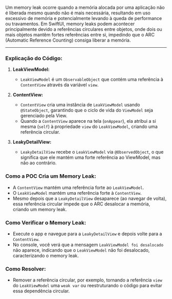 Um memory leak ocorre quando a memória alocada por uma aplicação não é liberada mesmo quando não é mais necessária, 
resultando em uso excessivo de memória e potencialmente levando à queda de performance ou travamentos. 
Em SwiftUI, memory leaks podem acontecer principalmente devido a referências circulares entre objetos, onde dois ou mais 
objetos mantêm fortes referências entre si, impedindo que o ARC (Automatic Reference Counting) consiga liberar a memória.

---

### Explicação do Código:

1. **LeakViewModel:**
   - `LeakViewModel` é um `ObservableObject` que contém uma referência à `ContentView` através da variável `view`.

2. **ContentView:**
   - `ContentView` cria uma instância de `LeakViewModel` usando `@StateObject`, garantindo que o ciclo de vida do `ViewModel` seja gerenciado pela View.
   - Quando a `ContentView` aparece na tela (`onAppear`), ela atribui a si mesma (`self`) à propriedade `view` do `LeakViewModel`, criando uma referência circular.

3. **LeakyDetailView:**
   - `LeakyDetailView` recebe o `LeakViewModel` via `@ObservedObject`, o que significa que ele mantém uma forte referência ao ViewModel, mas não ao contrário.

### Como a POC Cria um Memory Leak:

- A `ContentView` mantém uma referência forte ao `LeakViewModel`.
- O `LeakViewModel` mantém uma referência forte à `ContentView`.
- Mesmo depois que a `LeakyDetailView` desaparece (ao navegar de volta), essa referência circular impede que o ARC desalocar a memória, criando um memory leak.

### Como Verificar o Memory Leak:

- Execute o app e navegue para a `LeakyDetailView` e depois volte para a `ContentView`.
- No console, você verá que a mensagem `LeakViewModel foi desalocado` não aparece, indicando que o `LeakViewModel` não foi desalocado, caracterizando o memory leak.

### Como Resolver:

- Remover a referência circular, por exemplo, tornando a referência `view` do `LeakViewModel` uma `weak var` ou reestruturando o código para evitar essa dependência circular.
